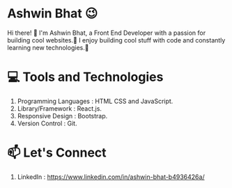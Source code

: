 # Ashwin Bhat 😉
Hi there! 👋 I'm Ashwin Bhat, a Front End Developer with a passion for building cool websites.🚀 I enjoy building cool stuff with code and constantly learning new technologies.🎯



# 💻 Tools and Technologies
 1. Programming Languages : HTML CSS and JavaScript. <br/>
 2. Library/Framework : React.js. <br/>
 3. Responsive Design : Bootstrap. <br/>
 4. Version Control : Git. <br/>


 # 📫 Let's Connect
 1. LinkedIn : https://www.linkedin.com/in/ashwin-bhat-b4936426a/
